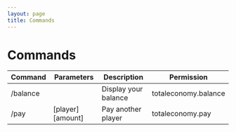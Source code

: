 ```yaml
---
layout: page
title: Commands
---
```


# Commands

| Command  | Parameters        | Description          | Permission           |
|----------|-------------------|----------------------|----------------------|
| /balance |                   | Display your balance | totaleconomy.balance |
| /pay     | [player] [amount] | Pay another player   | totaleconomy.pay     |